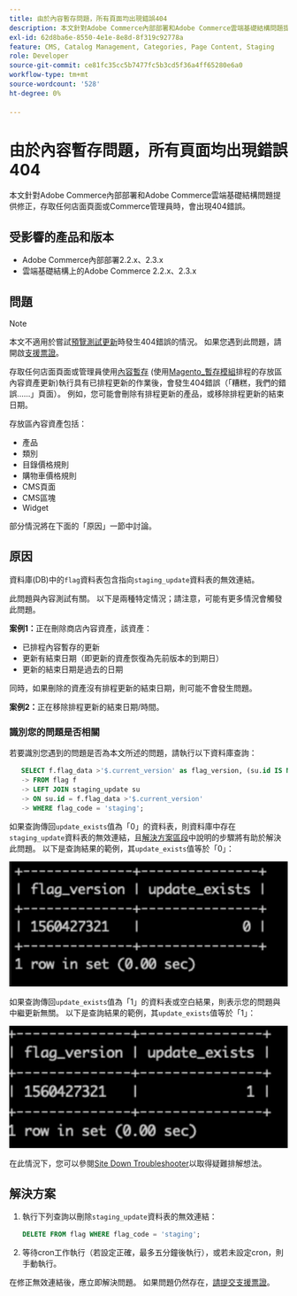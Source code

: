 ```yaml
---
title: 由於內容暫存問題，所有頁面均出現錯誤404
description: 本文針對Adobe Commerce內部部署和Adobe Commerce雲端基礎結構問題提供修正，存取任何店面頁面或Commerce管理員時，會出現404錯誤。
exl-id: 62d8ba6e-8550-4e1e-8e8d-8f319c92778a
feature: CMS, Catalog Management, Categories, Page Content, Staging
role: Developer
source-git-commit: ce81fc35cc5b7477fc5b3cd5f36a4ff65280e6a0
workflow-type: tm+mt
source-wordcount: '528'
ht-degree: 0%

---
```


# 由於內容暫存問題，所有頁面均出現錯誤404

本文針對Adobe Commerce內部部署和Adobe Commerce雲端基礎結構問題提供修正，存取任何店面頁面或Commerce管理員時，會出現404錯誤。

## 受影響的產品和版本

* Adobe Commerce內部部署2.2.x、2.3.x
* 雲端基礎結構上的Adobe Commerce 2.2.x、2.3.x

## 問題

>[!NOTE]
>
>本文不適用於嘗試[預覽測試更新](https://docs.magento.com/user-guide/cms/content-staging-scheduled-update.html#preview-the-scheduled-change)時發生404錯誤的情況。 如果您遇到此問題，請開啟[支援票證](/help/help-center-guide/help-center/magento-help-center-user-guide.md#submit-ticket)。

存取任何店面頁面或管理員使用[內容暫存](https://experienceleague.adobe.com/docs/commerce-admin/content-design/staging/content-staging.html) (使用[Magento\_暫存模組](https://developer.adobe.com/commerce/php/module-reference/)排程的存放區內容資產更新)執行具有已排程更新的作業後，會發生404錯誤（「糟糕，我們的錯誤……」頁面）。 例如，您可能會刪除有排程更新的產品，或移除排程更新的結束日期。

存放區內容資產包括：

* 產品
* 類別
* 目錄價格規則
* 購物車價格規則
* CMS頁面
* CMS區塊
* Widget

部分情況將在下面的「原因」一節中討論。

## 原因

資料庫(DB)中的`flag`資料表包含指向`staging_update`資料表的無效連結。

此問題與內容測試有關。 以下是兩種特定情況；請注意，可能有更多情況會觸發此問題。

**案例1：**&#x200B;正在刪除商店內容資產，該資產：

* 已排程內容暫存的更新
* 更新有結束日期（即更新的資產恢復為先前版本的到期日）
* 更新的結束日期是過去的日期

同時，如果刪除的資產沒有排程更新的結束日期，則可能不會發生問題。

**案例2：**&#x200B;正在移除排程更新的結束日期/時間。

### 識別您的問題是否相關

若要識別您遇到的問題是否為本文所述的問題，請執行以下資料庫查詢：

```sql
   SELECT f.flag_data >'$.current_version' as flag_version, (su.id IS NOT NULL) as update_exists
   -> FROM flag f
   -> LEFT JOIN staging_update su
   -> ON su.id = f.flag_data >'$.current_version'
   -> WHERE flag_code = 'staging';
```

如果查詢傳回`update_exists`值為「0」的資料表，則資料庫中存在`staging_update`資料表的無效連結，且[解決方案區段](#solution)中說明的步驟將有助於解決此問題。 以下是查詢結果的範例，其`update_exists`值等於「0」：

![update_exists_0.png](assets/update_exists_0.png)

如果查詢傳回`update_exists`值為「1」的資料表或空白結果，則表示您的問題與中繼更新無關。 以下是查詢結果的範例，其`update_exists`值等於「1」：

![updates_exist_1.png](assets/updates_exist_1.png)

在此情況下，您可以參閱[Site Down Troubleshooter](/help/troubleshooting/site-down-or-unresponsive/magento-site-down-troubleshooter.md)以取得疑難排解想法。

## 解決方案

1. 執行下列查詢以刪除`staging_update`資料表的無效連結：

   ```sql
   DELETE FROM flag WHERE flag_code = 'staging';
   ```

1. 等待cron工作執行（若設定正確，最多五分鐘後執行），或若未設定cron，則手動執行。

在修正無效連結後，應立即解決問題。 如果問題仍然存在，[請提交支援票證](/help/help-center-guide/help-center/magento-help-center-user-guide.md#submit-ticket)。
